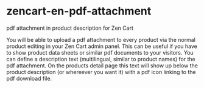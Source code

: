 # zencart-en-pdf-attachment
pdf attachment in product description for Zen Cart

You will be able to upload a pdf attachment to every product via the normal product editing in your Zen Cart admin panel. This can be useful if you have to show product data sheets or similar pdf documents to your visitors. You can define a description text (multilingual, similar to product names) for the pdf attachment. On the products detail page this text will show up below the product description (or whereever you want it) with a pdf icon linking to the pdf download file.
